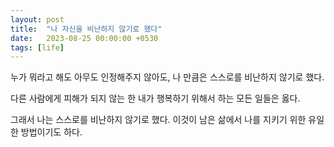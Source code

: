 ```yaml
---
layout: post
title:  "나 자신을 비난하지 않기로 했다"
date:   2023-08-25 00:00:00 +0530
tags: [life]
---
```


누가 뭐라고 해도 아무도 인정해주지 않아도, 나 만큼은 스스로를 비난하지 않기로 했다.

다른 사람에게 피해가 되지 않는 한 내가 행복하기 위해서 하는 모든 일들은 옳다.

그래서 나는 스스로를 비난하지 않기로 했다. 이것이 남은 삶에서 나를 지키기 위한 유일한 방법이기도 하다.
